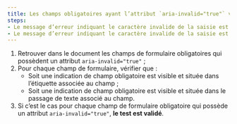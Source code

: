 ```yaml
---
title: Les champs obligatoires ayant l’attribut `aria-invalid="true"` vérifient-ils une de ces conditions ?
steps:
- Le message d’erreur indiquant le caractère invalide de la saisie est visible et situé dans l’étiquette associée au champ ;
- Le message d’erreur indiquant le caractère invalide de la saisie est visible et situé dans le [passage de texte](#passage-de-texte-lie-par-aria-labelledby-ou-aria-describedby) associé au champ.
---
```


1. Retrouver dans le document les champs de formulaire obligatoires qui possèdent un attribut `aria-invalid="true"` ;
2. Pour chaque champ de formulaire, vérifier que :
      * Soit une indication de champ obligatoire est visible et située dans l’étiquette associée au champ ;
      * Soit une indication de champ obligatoire est visible et située dans le passage de texte associé au champ.
3. Si c’est le cas pour chaque champ de formulaire obligatoire qui possède un attribut `aria-invalid="true"`, **le test est validé**.
